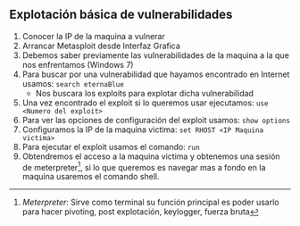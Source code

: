 ## Explotación básica de vulnerabilidades ##

1. Conocer la IP de la maquina a vulnerar
2. Arrancar Metasploit desde Interfaz Grafica
3. Debemos saber previamente las vulnerabilidades de la maquina a la que nos enfrentamos (Windows 7)
4. Para buscar por una vulnerabilidad que hayamos encontrado en Internet usamos:
	`search eternaBlue`
	- Nos buscara los exploits para explotar dicha vulnerabilidad
5. Una vez encontrado el exploit si lo queremos usar ejecutamos:
	`use <Numero del exploit>`
6. Para ver las opciones de configuración del exploit usamos:
	`show options`
7. Configuramos la IP de la maquina victima:
	`set RHOST <IP Maquina victima>`
8. Para ejecutar el exploit usamos el comando:
	`run`
9. Obtendremos el acceso a la maquina victima y obtenemos una sesión de meterpreter[^1], si lo que queremos es navegar mas a fondo en la maquina usaremos el comando shell.

[^1]: *Meterpreter*: Sirve como terminal su función principal es poder usarlo para hacer pivoting, post explotación, keylogger, fuerza bruta